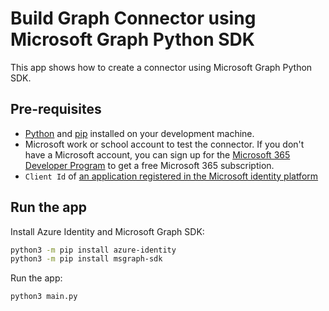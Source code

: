 # Build Graph Connector using Microsoft Graph Python SDK
This app shows how to create a connector using Microsoft Graph Python SDK.

## Pre-requisites
- [Python](https://www.python.org/) and [pip](https://pip.pypa.io/en/stable/) installed on your development machine.
- Microsoft work or school account to test the connector. If you don't have a Microsoft account, you can sign up for the [Microsoft 365 Developer Program](https://developer.microsoft.com/microsoft-365/dev-program) to get a free Microsoft 365 subscription.
- `Client Id` of [an application registered in the Microsoft identity platform](https://learn.microsoft.com/en-us/azure/active-directory/develop/quickstart-register-app)

## Run the app

Install Azure Identity and Microsoft Graph SDK:
```bash
python3 -m pip install azure-identity
python3 -m pip install msgraph-sdk
```

Run the app:
```bash
python3 main.py
```
